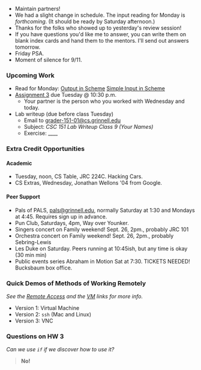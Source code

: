 * Maintain partners!
* We had a slight change in schedule.  The input reading for Monday is 
  *forthcoming*.  (It should be ready by Saturday afternoon.)
* Thanks for the folks who showed up to yesterday's review session!
* If you have questions you'd like me to answer, you can write them on
  blank index cards and hand them to the mentors.  I'll send out answers
  tomorrow.
* Friday PSA.
* Moment of silence for 9/11.

### Upcoming Work

* Read for Monday:
  [Output in Scheme](../readings/output-reading.html)
  [Simple Input in Scheme](../simple-input-reading.html)
* [Assignment 3](../assignments/assignment.03.html) due Tuesday @ 10:30 p.m.
    * Your partner is the person who you worked with Wednesday and today.
* Lab writeup (due before class Tuesday)
    * Email to <grader-151-01@cs.grinnell.edu> 
    * Subject: _CSC 151 Lab Writeup Class 9 (Your Names)_
    * Exercise: ____

### Extra Credit Opportunities

#### Academic

* Tuesday, noon, CS Table, JRC 224C.  Hacking Cars.
* CS Extras, Wednesday, Jonathan Wellons '04 from Google.

#### Peer Support

* Pals of PALS, pals@grinnell.edu, normally Saturday at 1:30
  and Mondays at 4:45.  Requires sign up in advance.
* Pun Club, Saturdays, 4pm, Way over Younker.
* Singers concert on Family weekend!  Sept. 26, 2pm., probably JRC 101
* Orchestra concert on Family weekend!  Sept. 26, 2pm., probably Sebring-Lewis
* Les Duke on Saturday.  Peers running at 10:45ish, but any time is okay
  (30 min min)
* Public events series Abraham in Motion Sat at 7:30.  TICKETS NEEDED!
  Bucksbaum box office.

### Quick Demos of Methods of Working Remotely

_See the [Remote Access](../handouts/remote.html) and the
[VM](../references/virtual-machine.html) links for more info._

* Version 1: Virtual Machine
* Version 2: `ssh` (Mac and Linux)
* Version 3: VNC

### Questions on HW 3

_Can we use `if` if we discover how to use it?_

> **No!**
